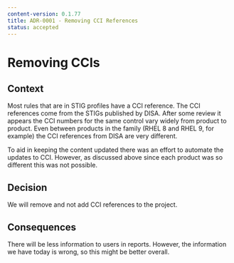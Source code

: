 ```yaml
---
content-version: 0.1.77
title: ADR-0001 - Removing CCI References
status: accepted
---
```

# Removing CCIs

## Context
Most rules that are in STIG profiles have a CCI reference.
The CCI references come from the STIGs published by DISA.
After some review it appears the CCI numbers for the same control vary widely from
product to product.
Even between products in the family (RHEL 8 and RHEL 9, for example) the CCI references from DISA are very different.


To aid in keeping the content updated there was an effort to automate the updates to CCI.
However, as discussed above since each product was so different this was not possible.

## Decision
We will remove and not add CCI references to the project.

## Consequences
There will be less information to users in reports.
However, the information we have today is wrong, so this might be better overall.
